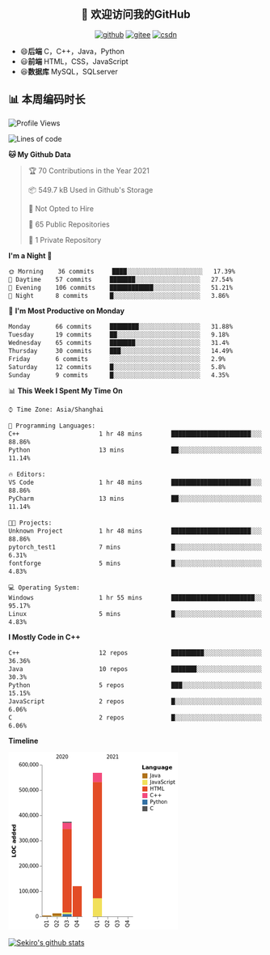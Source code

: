 <h2 align="center">👋 欢迎访问我的GitHub</h2>
<p align="center">
  <a href="https://666wxy666.github.io/"><img src="https://img.shields.io/badge/GitHub-24292e" alt="github"></a>
  <a href="https://gitee.com/wxy_666"><img src="https://img.shields.io/badge/Gitee-fe7300" alt="gitee"></a>
  <a href="https://blog.csdn.net/WXY_666"><img src="https://img.shields.io/badge/CSDN-cf000e" alt="csdn"></a>
</p>

- 😄**后端** C，C++，Java，Python
- 😃**前端** HTML，CSS，JavaScript
- 😆**数据库** MySQL，SQLserver

## 📊 本周编码时长

<!--START_SECTION:waka-->
![Profile Views](http://img.shields.io/badge/Profile%20Views-0-blue)

![Lines of code](https://img.shields.io/badge/From%20Hello%20World%20I%27ve%20Written-1.1%20million%20lines%20of%20code-blue)

**🐱 My Github Data** 

> 🏆 70 Contributions in the Year 2021
 > 
> 📦 549.7 kB Used in Github's Storage 
 > 
> 🚫 Not Opted to Hire
 > 
> 📜 65 Public Repositories 
 > 
> 🔑 1 Private Repository 
 > 
**I'm a Night 🦉** 

```text
🌞 Morning    36 commits     ████░░░░░░░░░░░░░░░░░░░░░   17.39% 
🌆 Daytime    57 commits     ███████░░░░░░░░░░░░░░░░░░   27.54% 
🌃 Evening    106 commits    ████████████░░░░░░░░░░░░░   51.21% 
🌙 Night      8 commits      █░░░░░░░░░░░░░░░░░░░░░░░░   3.86%

```
📅 **I'm Most Productive on Monday** 

```text
Monday       66 commits     ████████░░░░░░░░░░░░░░░░░   31.88% 
Tuesday      19 commits     ██░░░░░░░░░░░░░░░░░░░░░░░   9.18% 
Wednesday    65 commits     ███████░░░░░░░░░░░░░░░░░░   31.4% 
Thursday     30 commits     ███░░░░░░░░░░░░░░░░░░░░░░   14.49% 
Friday       6 commits      ░░░░░░░░░░░░░░░░░░░░░░░░░   2.9% 
Saturday     12 commits     █░░░░░░░░░░░░░░░░░░░░░░░░   5.8% 
Sunday       9 commits      █░░░░░░░░░░░░░░░░░░░░░░░░   4.35%

```


📊 **This Week I Spent My Time On** 

```text
⌚︎ Time Zone: Asia/Shanghai

💬 Programming Languages: 
C++                      1 hr 48 mins        ██████████████████████░░░   88.86% 
Python                   13 mins             ██░░░░░░░░░░░░░░░░░░░░░░░   11.14%

🔥 Editors: 
VS Code                  1 hr 48 mins        ██████████████████████░░░   88.86% 
PyCharm                  13 mins             ██░░░░░░░░░░░░░░░░░░░░░░░   11.14%

🐱‍💻 Projects: 
Unknown Project          1 hr 48 mins        ██████████████████████░░░   88.86% 
pytorch_test1            7 mins              █░░░░░░░░░░░░░░░░░░░░░░░░   6.31% 
fontforge                5 mins              █░░░░░░░░░░░░░░░░░░░░░░░░   4.83%

💻 Operating System: 
Windows                  1 hr 55 mins        ███████████████████████░░   95.17% 
Linux                    5 mins              █░░░░░░░░░░░░░░░░░░░░░░░░   4.83%

```

**I Mostly Code in C++** 

```text
C++                      12 repos            █████████░░░░░░░░░░░░░░░░   36.36% 
Java                     10 repos            ███████░░░░░░░░░░░░░░░░░░   30.3% 
Python                   5 repos             ███░░░░░░░░░░░░░░░░░░░░░░   15.15% 
JavaScript               2 repos             █░░░░░░░░░░░░░░░░░░░░░░░░   6.06% 
C                        2 repos             █░░░░░░░░░░░░░░░░░░░░░░░░   6.06%

```


**Timeline**

![Chart not found](https://raw.githubusercontent.com/666WXY666/666WXY666/main/charts/bar_graph.png) 


<!--END_SECTION:waka-->

[![Sekiro's github stats](https://github-readme-stats.vercel.app/api?username=666WXY666)](https://666wxy666.github.io/)

<!--
**666WXY666/666WXY666** is a ✨ _special_ ✨ repository because its `README.md` (this file) appears on your GitHub profile.

Here are some ideas to get you started:

- 🔭 I’m currently working on ...
- 🌱 I’m currently learning ...
- 👯 I’m looking to collaborate on ...
- 🤔 I’m looking for help with ...
- 💬 Ask me about ...
- 📫 How to reach me: ...
- 😄 Pronouns: ...
- ⚡ Fun fact: ...
-->
